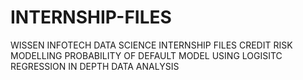 # INTERNSHIP-FILES
WISSEN INFOTECH DATA SCIENCE INTERNSHIP FILES 
CREDIT RISK MODELLING
PROBABILITY OF DEFAULT MODEL
USING LOGISITC REGRESSION
IN DEPTH DATA ANALYSIS

